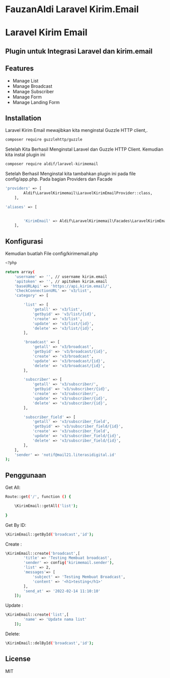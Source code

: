 # FauzanAldi Laravel Kirim.Email

# Laravel Kirim Email
## Plugin untuk Integrasi Laravel dan kirim.email


## Features

- Manage List
- Manage Broadcast
- Manage Subscriber
- Manage Form
- Manage Landing Form



## Installation

Laravel Kirim Email mewajibkan kita menginstal Guzzle HTTP client,.

```sh
composer require guzzlehttp/guzzle
```

Setelah Kita Berhasil Menginstal Laravel dan Guzzle HTTP Client. Kemudian kita instal plugin ini 

```sh
composer require aldif/laravel-kirimemail
```

Setelah Berhasil Menginstal kita tambahkan plugin ini pada file config/app.php. Pada bagian Providers dan Facade 

```sh
'providers' => [
        Aldif\LaravelKirimemail\LaravelKirimEmailProvider::class,
    ],
```

```sh
'aliases' => [

        
        'KirimEmail' => Aldif\LaravelKirimemail\Facades\LaravelKirimEmailFacade::class,
    ],
```

## Konfigurasi

Kemudian buatlah File config/kirimemail.php

```sh
<?php

return array(
    'username' => '', // username kirim.email
    'apitoken' => '', // apitoken kirim.email
    'baseURLApi' => 'https://api.kirim.email/',
    'CheckConnectionURL' => 'v3/list',
    'category' => [

        'list' => [
            'getall' => 'v3/list',
            'getbyid' => 'v3/list/{id}',
            'create' => 'v3/list',
            'update' => 'v3/list/{id}',
            'delete' => 'v3/list/{id}',
        ],

        'broadcast' => [
            'getall' => 'v3/broadcast',
            'getbyid' => 'v3/broadcast/{id}',
            'create' => 'v3/broadcast',
            'update' => 'v3/broadcast/{id}',
            'delete' => 'v3/broadcast/{id}',
        ],

        'subscriber' => [
            'getall' => 'v3/subscriber/',
            'getbyid' => 'v3/subscriber/{id}',
            'create' => 'v3/subscriber/',
            'update' => 'v3/subscriber/{id}',
            'delete' => 'v3/subscriber/{id}',
        ],

        'subscriber_field' => [
            'getall' => 'v3/subscriber_field',
            'getbyid' => 'v3/subscriber_field/{id}',
            'create' => 'v3/subscriber_field',
            'update' => 'v3/subscriber_field/{id}',
            'delete' => 'v3/subscriber_field/{id}',
        ],
    ],
    'sender' => 'notif@mail21.literasidigital.id'
); 
```


## Penggunaan

Get All:

```sh
Route::get('/', function () {

    \KirimEmail::getAll('list');
    
}
```

Get By ID:

```sh
\KirimEmail::getById('broadcast','id');
```

Create :

```sh
\KirimEmail::create('broadcast',[
        'title' => 'Testing Membuat broadcast',
        'sender' => config('kirimemail.sender'),
        'list' => 2,
        'messages'=> [
            'subject' => 'Testing Membuat Broadcast',
            'content' => '<h1>testing</h1>'
        ],
        'send_at' => '2022-02-14 11:10:10'
    ]);
```

Update :

```sh
\KirimEmail::create('list',[
        'name' => 'Update nama list'
    ]);
```

Delete:

```sh
\KirimEmail::delById('broadcast','id');
```



## License

MIT


